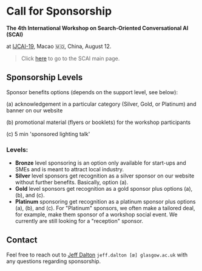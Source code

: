 # Call for Sponsorship

**The 4th International Workshop on Search-Oriented Conversational AI (SCAI)**

at [IJCAI-19](https://www.ijcai19.org/workshops.html), Macao 🇲🇴, China, August 12.

> Click [here](https://scai.info) to go to the SCAI main page.

## Sponsorship Levels

Sponsor benefits options (depends on the support level, see below):

(a)  acknowledgement in a particular category (Silver, Gold, or Platinum) and banner on our website

(b)  promotional material (flyers or booklets) for the workshop participants

(c)  5 min 'sponsored lighting talk'

### Levels:

- **Bronze** level sponsoring is an option only available for start-ups and SMEs and is meant to attract local industry. 
- **Silver** level sponsors get recognition as a silver sponsor on our website without further benefits. Basically, option (a).
- **Gold** level sponsors get recognition as a gold sponsor plus options (a), (b), and (c).
- **Platinum** sponsoring get recognition as a platinum sponsor plus options (a), (b), and (c).  For "Platinum" sponsors, we often make a tailored deal, for example, make them sponsor of a workshop social event.  We currently are still looking for a "reception" sponsor. 

## Contact

Feel free to reach out to [Jeff Dalton](http://www.dcs.gla.ac.uk/~jeff/) `jeff.dalton [œ] glasgow.ac.uk` with any questions regarding sponsorship.